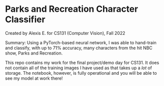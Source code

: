 # Parks and Recreation Character Classifier
Created by Alexis E. for CS131 (Computer Vision), Fall 2022

Summary: Using a PyTorch-based neural network, I was able to hand-train and classify, with up to 71% accuracy, many characters from the hit NBC show, Parks and Recreation.

This repo contains my work for the final project/demo day for CS131. It does not contain all of the training images I have used as that takes up a *lot* of storage. The notebook, however, is fully operational and you will be able to see my model at work there!
